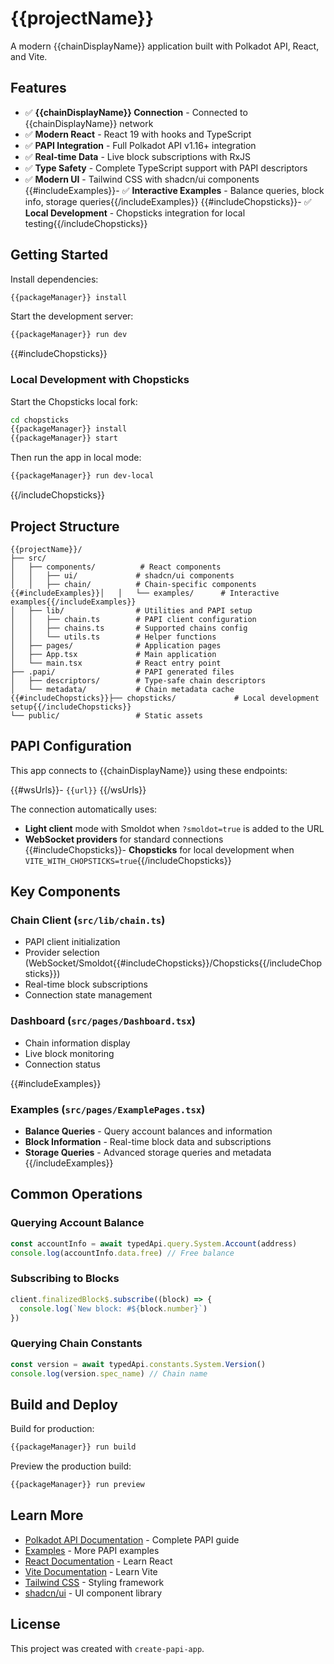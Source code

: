 # {{projectName}}

A modern {{chainDisplayName}} application built with Polkadot API, React, and Vite.

## Features

- ✅ **{{chainDisplayName}} Connection** - Connected to {{chainDisplayName}} network
- ✅ **Modern React** - React 19 with hooks and TypeScript  
- ✅ **PAPI Integration** - Full Polkadot API v1.16+ integration
- ✅ **Real-time Data** - Live block subscriptions with RxJS
- ✅ **Type Safety** - Complete TypeScript support with PAPI descriptors
- ✅ **Modern UI** - Tailwind CSS with shadcn/ui components
{{#includeExamples}}- ✅ **Interactive Examples** - Balance queries, block info, storage queries{{/includeExamples}}
{{#includeChopsticks}}- ✅ **Local Development** - Chopsticks integration for local testing{{/includeChopsticks}}

## Getting Started

Install dependencies:

```bash
{{packageManager}} install
```

Start the development server:

```bash
{{packageManager}} run dev
```

{{#includeChopsticks}}
### Local Development with Chopsticks

Start the Chopsticks local fork:

```bash
cd chopsticks
{{packageManager}} install
{{packageManager}} start
```

Then run the app in local mode:

```bash
{{packageManager}} run dev-local
```
{{/includeChopsticks}}

## Project Structure

```
{{projectName}}/
├── src/
│   ├── components/          # React components
│   │   ├── ui/             # shadcn/ui components
│   │   ├── chain/          # Chain-specific components
{{#includeExamples}}│   │   └── examples/      # Interactive examples{{/includeExamples}}
│   ├── lib/                # Utilities and PAPI setup
│   │   ├── chain.ts        # PAPI client configuration
│   │   ├── chains.ts       # Supported chains config
│   │   └── utils.ts        # Helper functions
│   ├── pages/              # Application pages
│   ├── App.tsx             # Main application
│   └── main.tsx            # React entry point
├── .papi/                  # PAPI generated files
│   ├── descriptors/        # Type-safe chain descriptors
│   └── metadata/           # Chain metadata cache
{{#includeChopsticks}}├── chopsticks/             # Local development setup{{/includeChopsticks}}
└── public/                 # Static assets
```

## PAPI Configuration

This app connects to {{chainDisplayName}} using these endpoints:

{{#wsUrls}}- `{{url}}`
{{/wsUrls}}

The connection automatically uses:
- **Light client** mode with Smoldot when `?smoldot=true` is added to the URL
- **WebSocket providers** for standard connections
{{#includeChopsticks}}- **Chopsticks** for local development when `VITE_WITH_CHOPSTICKS=true`{{/includeChopsticks}}

## Key Components

### Chain Client (`src/lib/chain.ts`)
- PAPI client initialization
- Provider selection (WebSocket/Smoldot{{#includeChopsticks}}/Chopsticks{{/includeChopsticks}})
- Real-time block subscriptions
- Connection state management

### Dashboard (`src/pages/Dashboard.tsx`)
- Chain information display
- Live block monitoring
- Connection status

{{#includeExamples}}
### Examples (`src/pages/ExamplePages.tsx`)
- **Balance Queries** - Query account balances and information
- **Block Information** - Real-time block data and subscriptions  
- **Storage Queries** - Advanced storage queries and metadata
{{/includeExamples}}

## Common Operations

### Querying Account Balance
```typescript
const accountInfo = await typedApi.query.System.Account(address)
console.log(accountInfo.data.free) // Free balance
```

### Subscribing to Blocks
```typescript
client.finalizedBlock$.subscribe((block) => {
  console.log(`New block: #${block.number}`)
})
```

### Querying Chain Constants
```typescript
const version = await typedApi.constants.System.Version()
console.log(version.spec_name) // Chain name
```

## Build and Deploy

Build for production:

```bash
{{packageManager}} run build
```

Preview the production build:

```bash
{{packageManager}} run preview
```

## Learn More

- [Polkadot API Documentation](https://papi.how) - Complete PAPI guide
- [Examples](https://papi.how/examples) - More PAPI examples  
- [React Documentation](https://react.dev) - Learn React
- [Vite Documentation](https://vitejs.dev) - Learn Vite
- [Tailwind CSS](https://tailwindcss.com) - Styling framework
- [shadcn/ui](https://ui.shadcn.com) - UI component library

## License

This project was created with `create-papi-app`.